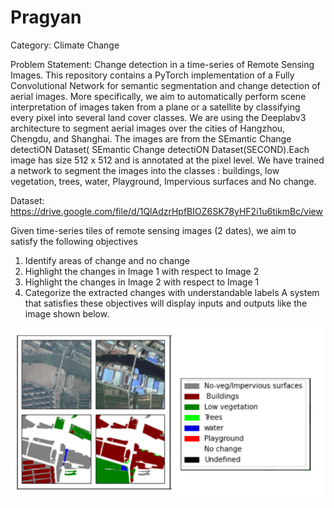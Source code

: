 # Pragyan
Category: Climate Change

Problem Statement: Change detection in a time-series of Remote Sensing Images.
This repository contains a PyTorch implementation of a Fully Convolutional Network for semantic
segmentation and change detection of aerial images. More specifically, we aim to automatically
perform scene interpretation of images taken from a plane or a satellite by classifying every pixel
into several land cover classes. We are using the Deeplabv3 architecture to segment aerial images
over the cities of Hangzhou, Chengdu, and Shanghai. The images are from the SEmantic Change
detectiON Dataset( SEmantic Change detectiON Dataset(SECOND).Each image has size 512 x 512
and is annotated at the pixel level.  We have trained a network to segment the images into the
classes : buildings, low vegetation, trees, water, Playground, Impervious surfaces and No change.

Dataset: https://drive.google.com/file/d/1QlAdzrHpfBIOZ6SK78yHF2i1u6tikmBc/view

Given time-series tiles of remote sensing images (2 dates), we aim to satisfy the following objectives
1. Identify areas of change and no change
2. Highlight the changes in Image 1 with respect to Image 2
3. Highlight the changes in Image 2 with respect to Image 1
4. Categorize the extracted changes with understandable labels
A system that satisfies these objectives will display inputs and outputs like the image shown below.  

![](rm/readmeimg.png)
